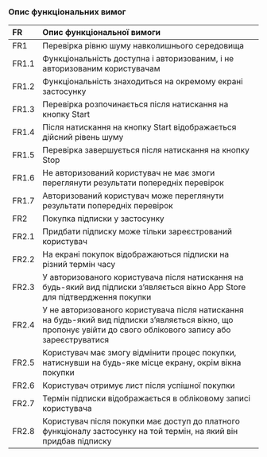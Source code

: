 ### Опис функціональних вимог

|FR|Опис функціональної вимоги|
|:-     |:-                   |
| FR1 | Перевірка рівню шуму навколишнього середовища |
| FR1.1 | Функціональність доступна і авторизованим, і не авторизованим користувачам |
| FR1.2 | Функціональність знаходиться на окремому екрані застосунку |
| FR1.3 | Перевірка розпочинається після натискання на кнопку Start |
| FR1.4 | Після натискання на кнопку Start відображається дійсний рівень шуму |
| FR1.5 | Перевірка завершується після натискання на кнопку Stop |
| FR1.6 | Не авторизований користувач не має змоги переглянути результати попередніх перевірок|
| FR1.7 | Авторизований користувач може переглянути результати попередніх перевірок |
| FR2 | Покупка підписки у застосунку |
| FR2.1 | Придбати підписку може тільки зареєстрований користувач |
| FR2.2 | На екрані покупок відображаються підписки на різний термін часу |
| FR2.3 | У авторизованого користувача після натискання на будь-який вид підписки зʼявляється вікно App Store для підтвердження покупки |
| FR2.4 | У не авторизованого користувача після натискання на будь-який вид підписки зʼявляється вікно, що пропонує увійти до свого облікового запису або зареєструватися|
| FR2.5 | Користувач має змогу відмінити процес покупки, натиснувши на будь-яке місце екрану, окрім вікна покупки |
| FR2.6 | Користувач отримує лист після успішної покупки |
| FR2.7 | Термін підписки відображається в обліковому записі користувача |
| FR2.8 | Користувач після покупки має доступ до платного функціоналу застосунку на той термін, на який він придбав підписку |
